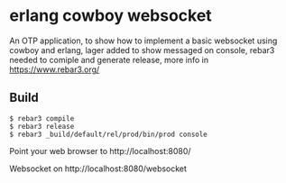 erlang cowboy websocket
=====

An OTP application, to show how to implement a basic websocket using cowboy and erlang, lager added to show messaged on console, rebar3 needed to comiple and generate release, more info in https://www.rebar3.org/

Build
-----

    $ rebar3 compile
    $ rebar3 release
    $ rebar3 _build/default/rel/prod/bin/prod console
    
Point your web browser to http://localhost:8080/

Websocket on http://localhost:8080/websocket
